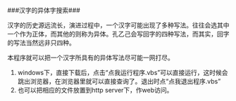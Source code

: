 ###汉字的异体字搜索###

汉字的历史源远流长，演进过程中，一个汉字可能出现了多种写法。往往会选其中一个作为正体，而其他的则称为异体。孔乙己会写回字的四种写法，而其实，回字的写法当然远非只四种。

本程序就可以把一个汉字所具有的异体写法尽可能一网打尽。

<ol>
<li>windows下，直接下载后，点击“点我运行程序.vbs”可以直接运行，这时候会跳出浏览器，在浏览器里就可以直接查询了。退出时点“点我退出程序.vbs”
<li>也可以把相应的文件放置到http server下，作web访问。
</ol>
